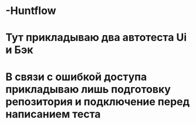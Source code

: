 # -Huntflow

# Тут прикладываю два автотеста Ui и Бэк 

# В связи с ошибкой доступа прикладываю лишь подготовку репозитория и подключение перед написанием теста
